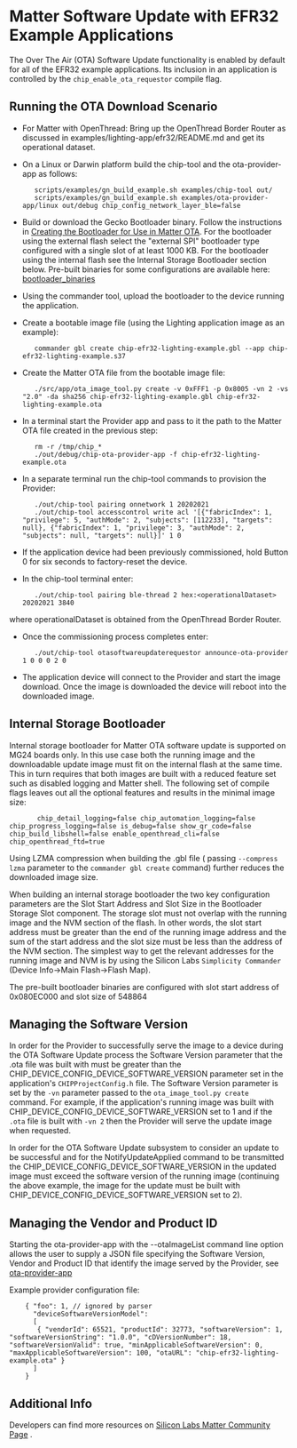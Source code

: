 # Matter Software Update with EFR32 Example Applications

The Over The Air (OTA) Software Update functionality is enabled by default
for all of the EFR32 example applications. Its inclusion in an application
is controlled by the `chip_enable_ota_requestor` compile flag.

## Running the OTA Download Scenario

-   For Matter with OpenThread: Bring up the OpenThread Border Router as
    discussed in examples/lighting-app/efr32/README.md and get its operational
    dataset.

-   On a Linux or Darwin platform build the chip-tool and the ota-provider-app
    as follows:

           
           scripts/examples/gn_build_example.sh examples/chip-tool out/
           scripts/examples/gn_build_example.sh examples/ota-provider-app/linux out/debug chip_config_network_layer_ble=false
          

-   Build or download the Gecko Bootloader binary. Follow the instructions in
    [Creating the Bootloader for Use in Matter OTA](OTA_BOOTLOADER.md). For the bootloader
    using the external flash select the "external SPI" bootloader type
    configured with a single slot of at least 1000 KB. For the bootloader using
    the internal flash see the Internal Storage Bootloader section below.
    Pre-built binaries for some configurations are available here:
    [bootloader_binaries](https://github.com/SiliconLabs/sdk_support/tree/main/matter/efr32/bootloader_binaries)

-   Using the commander tool, upload the bootloader to the device running the
    application.

-   Create a bootable image file (using the Lighting application image as an
    example):

     
           commander gbl create chip-efr32-lighting-example.gbl --app chip-efr32-lighting-example.s37
     

-   Create the Matter OTA file from the bootable image file:

     
           ./src/app/ota_image_tool.py create -v 0xFFF1 -p 0x8005 -vn 2 -vs "2.0" -da sha256 chip-efr32-lighting-example.gbl chip-efr32-lighting-example.ota
     

-   In a terminal start the Provider app and pass to it the path to the Matter
    OTA file created in the previous step:

           
           rm -r /tmp/chip_*
           ./out/debug/chip-ota-provider-app -f chip-efr32-lighting-example.ota
           

-   In a separate terminal run the chip-tool commands to provision the Provider:

           
           ./out/chip-tool pairing onnetwork 1 20202021
           ./out/chip-tool accesscontrol write acl '[{"fabricIndex": 1, "privilege": 5, "authMode": 2, "subjects": [112233], "targets": null}, {"fabricIndex": 1, "privilege": 3, "authMode": 2, "subjects": null, "targets": null}]' 1 0
           

-   If the application device had been previously commissioned, hold Button 0 for
    six seconds to factory-reset the device.

-   In the chip-tool terminal enter:

           
           ./out/chip-tool pairing ble-thread 2 hex:<operationalDataset> 20202021 3840
           

where operationalDataset is obtained from the OpenThread Border Router.

-   Once the commissioning process completes enter:

           
           ./out/chip-tool otasoftwareupdaterequestor announce-ota-provider 1 0 0 0 2 0
           

-   The application device will connect to the Provider and start the image
    download. Once the image is downloaded the device will reboot into the
    downloaded image.

## Internal Storage Bootloader

Internal storage bootloader for Matter OTA software update is supported on MG24
boards only. In this use case both the running image and the downloadable update
image must fit on the internal flash at the same time. This in turn requires
that both images are built with a reduced feature set such as disabled logging
and Matter shell. The following set of compile flags leaves out all the optional
features and results in the minimal image size:

           
           chip_detail_logging=false chip_automation_logging=false chip_progress_logging=false is_debug=false show_qr_code=false chip_build_libshell=false enable_openthread_cli=false chip_openthread_ftd=true
           

Using LZMA compression when building the .gbl file ( passing `--compress lzma`
parameter to the `commander gbl create` command) further reduces the downloaded
image size.

When building an internal storage bootloader the two key configuration
parameters are the Slot Start Address and Slot Size in the Bootloader Storage
Slot component. The storage slot must not overlap with the running image and the
NVM section of the flash. In other words, the slot start address must be greater
than the end of the running image address and the sum of the start address and
the slot size must be less than the address of the NVM section. The simplest way
to get the relevant addresses for the running image and NVM is by using
the Silicon Labs `Simplicity Commander` (Device Info->Main Flash->Flash Map).

The pre-built bootloader binaries are configured with slot start address of
0x080EC000 and slot size of 548864

## Managing the Software Version

In order for the Provider to successfully serve the image to a device during the
OTA Software Update process the Software Version parameter that the .ota file
was built with must be greater than the
CHIP_DEVICE_CONFIG_DEVICE_SOFTWARE_VERSION parameter set in the application's
`CHIPProjectConfig.h` file. The Software Version parameter is set by the `-vn`
parameter passed to the `ota_image_tool.py create` command. For example, if the
application's running image was built with
CHIP_DEVICE_CONFIG_DEVICE_SOFTWARE_VERSION set to 1 and if the `.ota` file is
built with `-vn 2` then the Provider will serve the update image when requested.

In order for the OTA Software Update subsystem to consider an update to be
successful and for the NotifyUpdateApplied command to be transmitted the
CHIP_DEVICE_CONFIG_DEVICE_SOFTWARE_VERSION in the updated image must exceed the
software version of the running image (continuing the above example, the image
for the update must be built with CHIP_DEVICE_CONFIG_DEVICE_SOFTWARE_VERSION set
to 2).

## Managing the Vendor and Product ID

Starting the ota-provider-app with the --otaImageList command line option allows
the user to supply a JSON file specifying the Software Version, Vendor and
Product ID that identify the image served by the Provider, see
[ota-provider-app](../../examples/ota-provider-app/linux/README.md)

Example provider configuration file:


        { "foo": 1, // ignored by parser
          "deviceSoftwareVersionModel":
          [
           { "vendorId": 65521, "productId": 32773, "softwareVersion": 1, "softwareVersionString": "1.0.0", "cDVersionNumber": 18, "softwareVersionValid": true, "minApplicableSoftwareVersion": 0, "maxApplicableSoftwareVersion": 100, "otaURL": "chip-efr32-lighting-example.ota" }
          ]
        }


## Additional Info

Developers can find more resources on
[Silicon Labs Matter Community Page](https://community.silabs.com/s/article/connected-home-over-ip-chip-faq?language=en_US)
.
